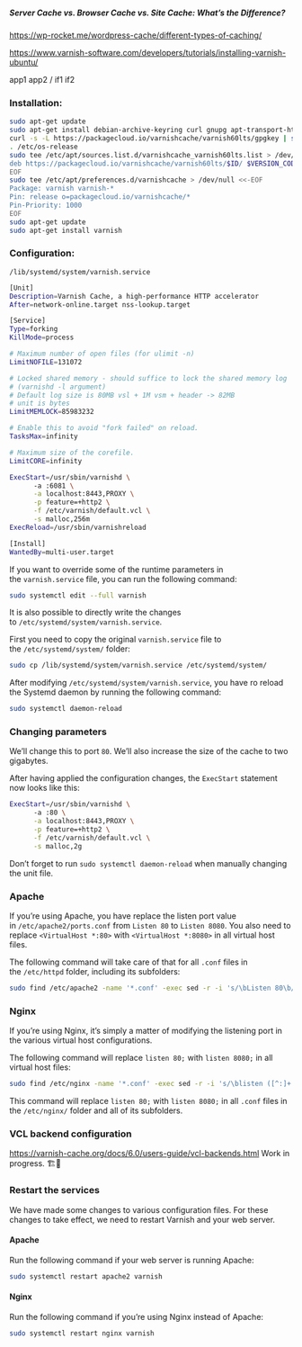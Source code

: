 ##### Server Cache vs. Browser Cache vs. Site Cache: What’s the Difference?
https://wp-rocket.me/wordpress-cache/different-types-of-caching/

https://www.varnish-software.com/developers/tutorials/installing-varnish-ubuntu/

app1 app2 / if1 if2

### Installation:

```bash
sudo apt-get update
sudo apt-get install debian-archive-keyring curl gnupg apt-transport-https
curl -s -L https://packagecloud.io/varnishcache/varnish60lts/gpgkey | sudo apt-key add -
. /etc/os-release
sudo tee /etc/apt/sources.list.d/varnishcache_varnish60lts.list > /dev/null <<-EOF
deb https://packagecloud.io/varnishcache/varnish60lts/$ID/ $VERSION_CODENAME main
EOF
sudo tee /etc/apt/preferences.d/varnishcache > /dev/null <<-EOF
Package: varnish varnish-*
Pin: release o=packagecloud.io/varnishcache/*
Pin-Priority: 1000
EOF
sudo apt-get update
sudo apt-get install varnish
```

### Configuration:

`/lib/systemd/system/varnish.service`
```bash
[Unit]
Description=Varnish Cache, a high-performance HTTP accelerator
After=network-online.target nss-lookup.target

[Service]
Type=forking
KillMode=process

# Maximum number of open files (for ulimit -n)
LimitNOFILE=131072

# Locked shared memory - should suffice to lock the shared memory log
# (varnishd -l argument)
# Default log size is 80MB vsl + 1M vsm + header -> 82MB
# unit is bytes
LimitMEMLOCK=85983232

# Enable this to avoid "fork failed" on reload.
TasksMax=infinity

# Maximum size of the corefile.
LimitCORE=infinity

ExecStart=/usr/sbin/varnishd \
	  -a :6081 \
	  -a localhost:8443,PROXY \
	  -p feature=+http2 \
	  -f /etc/varnish/default.vcl \
	  -s malloc,256m
ExecReload=/usr/sbin/varnishreload

[Install]
WantedBy=multi-user.target
```

If you want to override some of the runtime parameters in the `varnish.service` file, you can run the following command:

```bash
sudo systemctl edit --full varnish
```

It is also possible to directly write the changes to `/etc/systemd/system/varnish.service`.

First you need to copy the original `varnish.service` file to the `/etc/systemd/system/` folder:

```bash
sudo cp /lib/systemd/system/varnish.service /etc/systemd/system/
```

After modifying `/etc/systemd/system/varnish.service`, you have ro reload the Systemd daemon by running the following command:

```bash
sudo systemctl daemon-reload
```

### Changing parameters

We’ll change this to port `80`. We’ll also increase the size of the cache to two gigabytes.

After having applied the configuration changes, the `ExecStart` statement now looks like this:

```bash
ExecStart=/usr/sbin/varnishd \
	  -a :80 \
	  -a localhost:8443,PROXY \
	  -p feature=+http2 \
	  -f /etc/varnish/default.vcl \
	  -s malloc,2g
```

Don’t forget to run `sudo systemctl daemon-reload` when manually changing the unit file.

### Apache

If you’re using Apache, you have replace the listen port value in `/etc/apache2/ports.conf` from `Listen 80` to `Listen 8080`. You also need to replace `<VirtualHost *:80>` with `<VirtualHost *:8080>` in all virtual host files.

The following command will take care of that for all `.conf` files in the `/etc/httpd` folder, including its subfolders:

```bash
sudo find /etc/apache2 -name '*.conf' -exec sed -r -i 's/\bListen 80\b/Listen 8080/g; s/<VirtualHost ([^:]+):80>/<VirtualHost \1:8080>/g' {} ';'
```

### Nginx

If you’re using Nginx, it’s simply a matter of modifying the listening port in the various virtual host configurations.

The following command will replace `listen 80;` with `listen 8080;` in all virtual host files:

```bash
sudo find /etc/nginx -name '*.conf' -exec sed -r -i 's/\blisten ([^:]+:)?80\b([^;]*);/listen \18080\2;/g' {} ';'
```

This command will replace `listen 80;` with `listen 8080;` in all `.conf` files in the `/etc/nginx/` folder and all of its subfolders.

### VCL backend configuration

https://varnish-cache.org/docs/6.0/users-guide/vcl-backends.html
Work in progress.  🏗️🧰

### Restart the services

We have made some changes to various configuration files. For these changes to take effect, we need to restart Varnish and your web server.

#### Apache
Run the following command if your web server is running Apache:

```bash
sudo systemctl restart apache2 varnish
```

#### Nginx
Run the following command if you’re using Nginx instead of Apache:

```bash
sudo systemctl restart nginx varnish
```
